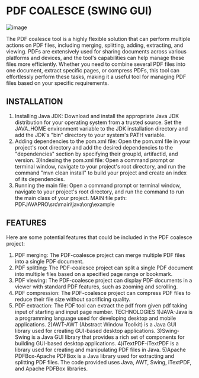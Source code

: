 # PDF COALESCE (SWING GUI)
![image](https://github.com/eht-ck/PDF-Coalesce-JavaNITJProj/assets/95522110/5bde54ae-df0a-4503-8747-35af2017dbbb)

The PDF coalesce tool is a highly flexible solution that can perform multiple actions on PDF files, including merging,
splitting, adding, extracting, and viewing. PDFs are extensively used for sharing documents across various platforms
and devices, and the tool's capabilities can help manage these files more efficiently. Whether you need to combine
several PDF files into one document, extract specific pages, or compress PDFs, this tool can effortlessly perform these
tasks, making it a useful tool for managing PDF files based on your specific requirements.
## INSTALLATION
1) Installing Java JDK: Download and install the appropriate Java JDK distribution for your operating system from a
trusted source. Set the JAVA_HOME environment variable to the JDK installation directory and add the JDK's "bin"
directory to your system's PATH variable.
2) Adding dependencies to the pom.xml file: Open the pom.xml file in your project's root directory and add the
desired dependencies to the "dependencies" section by specifying their groupId, artifactId, and version.
3)Indexing the pom.xml file: Open a command prompt or terminal window, navigate to your project's root directory,
and run the command "mvn clean install" to build your project and create an index of its dependencies.
4) Running the main file: Open a command prompt or terminal window, navigate to your project's root directory, and
run the command to run the main class of your project.
MAIN file path: PDFJAVAPRO\src\main\java\org\example
## FEATURES
Here are some potential features that could be included in the PDF coalesce project:
1) PDF merging: The PDF-coalesce project can merge multiple PDF files into a single PDF document.
2) PDF splitting: The PDF-coalesce project can split a single PDF document into multiple files based on a specified
page range or bookmark.
3) PDF viewing: The PDF-coalesce project can display PDF documents in a viewer with standard PDF features, such as
zooming and scrolling.
4) PDF compression: The PDF-coalesce project can compress PDF files to reduce their file size without sacrificing
quality.
5) PDF extraction: The PDF tool can extract the pdf from given pdf taking input of starting and input page number.
TECHNOLOGIES
1)JAVA-Java is a programming language used for developing desktop and mobile applications.
2)AWT-AWT (Abstract Window Toolkit) is a Java GUI library used for creating GUI-based desktop applications.
3)Swing-Swing is a Java GUI library that provides a rich set of components for building GUI-based desktop
applications.
4)iTextPDF-iTextPDF is a library used for creating and manipulating PDF files in Java.
5)Apache PDFBox-Apache PDFBox is a Java library used for extracting and splitting PDF files.
The code provided uses Java, AWT, Swing, iTextPDF, and Apache PDFBox libraries.
